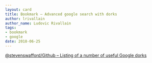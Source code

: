 ```yaml
---
layout: card
title: Bookmark – Advanced google search with dorks
author: lrivallain
author_name: Ludovic Rivallain
tags:
- bookmark
- google
date: 2018-06-25
---
```


[@stevenswafford/Github – Listing of a number of useful Google dorks](https://gist.github.com/stevenswafford/393c6ec7b5375d5e8cdc)
